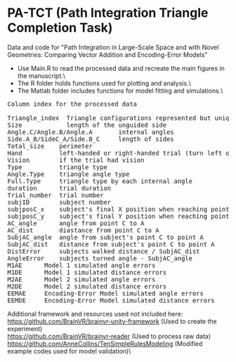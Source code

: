 # PA-TCT (Path Integration Triangle Completion Task)

Data and code for "Path Integration in Large-Scale Space and with Novel Geometries: Comparing Vector Addition and Encoding-Error Models"

* Use Main.R to read the processed data and recreate the main figures in the manuscript.\
* The R folder holds functions used for plotting and analysis.\
* The Matlab folder includes functions for model fitting and simulations.\


<pre>
Column index for the processed data

Triangle_index  Triangle configurations represented but unique index numbers 
Size            length of the unguided side 
Angle.C/Angle.B/Angle.A       internal angles
Side.A_B/SideC_A/Side.B_C     length of sides
Total_size    perimeter 
Hand          left-handed or right-handed trial (turn left or right)
Vision        if the trial had vision
Type          triangle type
Angle.Type    triangle angle type
Full.Type     triangle type by each internal angle
duration      trial duration
Trial_number  trial number
subjID        subject number
subjposC_x    subject's final X position when reaching point C
subjposC_y    subject's final Y position when reaching point C
AC_angle      angle from point C to A
AC_dist       diastance from point C to A
SubjAC_angle  angle from subject's point C to point A
SubjAC_dist   distance from subject's point C to point A
DistError     subjects walked distance / SubjAC_dist
AngleError    subjects turned angle - SubjAC_angle
M1AE      Model 1 simulated angle errors
M1DE      Model 1 simulated distance errors
M2AE      Model 2 simulated angle errors
M2DE      Model 2 simulated distance errors
EEMAE     Encoding-Error Model simulated angle errors
EEMDE     Encoding-Error Model simulated distance errors
</pre>
Additional framework and resources used not included here:\
https://github.com/BrainVR/brainvr-unity-framework (Used to create the experiment)\
https://github.com/BrainVR/brainvr-reader (Used to process raw data)\
https://github.com/AnneCollins/TenSimpleRulesModeling (Modified example codes used for model validation)\
